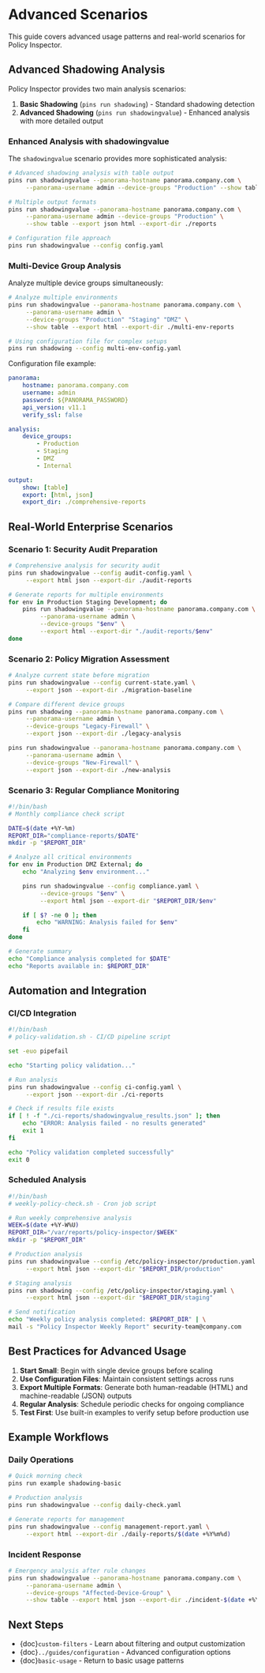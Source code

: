 # Advanced Scenarios

This guide covers advanced usage patterns and real-world scenarios for Policy Inspector.

## Advanced Shadowing Analysis

Policy Inspector provides two main analysis scenarios:

1. **Basic Shadowing** (`pins run shadowing`) - Standard shadowing detection
2. **Advanced Shadowing** (`pins run shadowingvalue`) - Enhanced analysis with more detailed output

### Enhanced Analysis with shadowingvalue

The `shadowingvalue` scenario provides more sophisticated analysis:

```bash
# Advanced shadowing analysis with table output
pins run shadowingvalue --panorama-hostname panorama.company.com \
     --panorama-username admin --device-groups "Production" --show table

# Multiple output formats
pins run shadowingvalue --panorama-hostname panorama.company.com \
     --panorama-username admin --device-groups "Production" \
     --show table --export json html --export-dir ./reports

# Configuration file approach
pins run shadowingvalue --config config.yaml
```

### Multi-Device Group Analysis

Analyze multiple device groups simultaneously:

```bash
# Analyze multiple environments
pins run shadowingvalue --panorama-hostname panorama.company.com \
     --panorama-username admin \
     --device-groups "Production" "Staging" "DMZ" \
     --show table --export html --export-dir ./multi-env-reports

# Using configuration file for complex setups
pins run shadowing --config multi-env-config.yaml
```

Configuration file example:

```yaml
panorama:
    hostname: panorama.company.com
    username: admin
    password: ${PANORAMA_PASSWORD}
    api_version: v11.1
    verify_ssl: false

analysis:
    device_groups:
        - Production
        - Staging
        - DMZ
        - Internal

output:
    show: [table]
    export: [html, json]
    export_dir: ./comprehensive-reports
```

## Real-World Enterprise Scenarios

### Scenario 1: Security Audit Preparation

```bash
# Comprehensive analysis for security audit
pins run shadowingvalue --config audit-config.yaml \
     --export html json --export-dir ./audit-reports

# Generate reports for multiple environments
for env in Production Staging Development; do
    pins run shadowingvalue --panorama-hostname panorama.company.com \
         --panorama-username admin \
         --device-groups "$env" \
         --export html --export-dir "./audit-reports/$env"
done
```

### Scenario 2: Policy Migration Assessment

```bash
# Analyze current state before migration
pins run shadowingvalue --config current-state.yaml \
     --export json --export-dir ./migration-baseline

# Compare different device groups
pins run shadowing --panorama-hostname panorama.company.com \
     --panorama-username admin \
     --device-groups "Legacy-Firewall" \
     --export json --export-dir ./legacy-analysis

pins run shadowingvalue --panorama-hostname panorama.company.com \
     --panorama-username admin \
     --device-groups "New-Firewall" \
     --export json --export-dir ./new-analysis
```

### Scenario 3: Regular Compliance Monitoring

```bash
#!/bin/bash
# Monthly compliance check script

DATE=$(date +%Y-%m)
REPORT_DIR="compliance-reports/$DATE"
mkdir -p "$REPORT_DIR"

# Analyze all critical environments
for env in Production DMZ External; do
    echo "Analyzing $env environment..."

    pins run shadowingvalue --config compliance.yaml \
         --device-groups "$env" \
         --export html json --export-dir "$REPORT_DIR/$env"

    if [ $? -ne 0 ]; then
        echo "WARNING: Analysis failed for $env"
    fi
done

# Generate summary
echo "Compliance analysis completed for $DATE"
echo "Reports available in: $REPORT_DIR"
```

## Automation and Integration

### CI/CD Integration

```bash
#!/bin/bash
# policy-validation.sh - CI/CD pipeline script

set -euo pipefail

echo "Starting policy validation..."

# Run analysis
pins run shadowingvalue --config ci-config.yaml \
     --export json --export-dir ./ci-reports

# Check if results file exists
if [ ! -f "./ci-reports/shadowingvalue_results.json" ]; then
    echo "ERROR: Analysis failed - no results generated"
    exit 1
fi

echo "Policy validation completed successfully"
exit 0
```

### Scheduled Analysis

```bash
#!/bin/bash
# weekly-policy-check.sh - Cron job script

# Run weekly comprehensive analysis
WEEK=$(date +%Y-W%U)
REPORT_DIR="/var/reports/policy-inspector/$WEEK"
mkdir -p "$REPORT_DIR"

# Production analysis
pins run shadowingvalue --config /etc/policy-inspector/production.yaml \
     --export html json --export-dir "$REPORT_DIR/production"

# Staging analysis
pins run shadowing --config /etc/policy-inspector/staging.yaml \
     --export html json --export-dir "$REPORT_DIR/staging"

# Send notification
echo "Weekly policy analysis completed: $REPORT_DIR" | \
mail -s "Policy Inspector Weekly Report" security-team@company.com
```

## Best Practices for Advanced Usage

1. **Start Small**: Begin with single device groups before scaling
2. **Use Configuration Files**: Maintain consistent settings across runs
3. **Export Multiple Formats**: Generate both human-readable (HTML) and machine-readable (JSON) outputs
4. **Regular Analysis**: Schedule periodic checks for ongoing compliance
5. **Test First**: Use built-in examples to verify setup before production use

## Example Workflows

### Daily Operations

```bash
# Quick morning check
pins run example shadowing-basic

# Production analysis
pins run shadowingvalue --config daily-check.yaml

# Generate reports for management
pins run shadowingvalue --config management-report.yaml \
     --export html --export-dir ./daily-reports/$(date +%Y%m%d)
```

### Incident Response

```bash
# Emergency analysis after rule changes
pins run shadowingvalue --panorama-hostname panorama.company.com \
     --panorama-username admin \
     --device-groups "Affected-Device-Group" \
     --show table --export html json --export-dir ./incident-$(date +%Y%m%d-%H%M)
```

## Next Steps

- {doc}`custom-filters` - Learn about filtering and output customization
- {doc}`../guides/configuration` - Advanced configuration options
- {doc}`basic-usage` - Return to basic usage patterns
